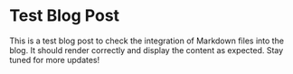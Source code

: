 # Test Blog Post
This is a test blog post to check the integration of Markdown files into the blog.
It should render correctly and display the content as expected.
Stay tuned for more updates!